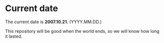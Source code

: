 # Current date

The current date is **2007.10.21.** (YYYY.MM.DD.)

This repository will be good when the world ends, so we will know how long it lasted.